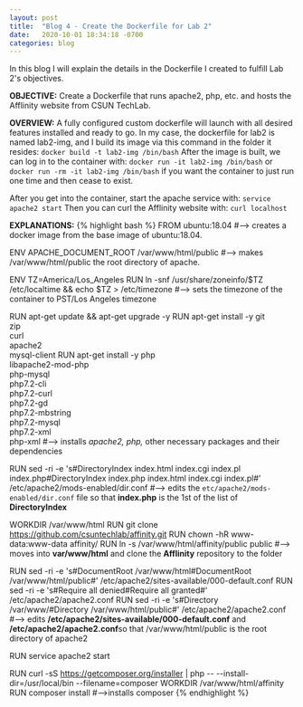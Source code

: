 ```yaml
---
layout: post 
title:  "Blog 4 - Create the Dockerfile for Lab 2"
date:   2020-10-01 18:34:18 -0700
categories: blog
---
```


In this blog I will explain the details in the Dockerfile I created to fulfill Lab 2's objectives. 


**OBJECTIVE:** Create a Dockerfile that runs apache2, php, etc. and hosts the Afflinity website from CSUN TechLab. 

**OVERVIEW:** A fully configured custom dockerfile will launch with all desired features installed and ready to go. In my case, the dockerfile for lab2 is named lab2-img, and I build its image via this command in the folder it resides:
`docker build -t lab2-img /bin/bash`
After the image is built, we can log in to the container with:
`docker run -it lab2-img /bin/bash`
or 
`docker run -rm -it lab2-img /bin/bash` if you want the container to just run one time and then cease to exist.

After you get into the container, start the apache service with:
`service apache2 start`
Then you can curl the Afflinity website with:
`curl localhost`


**EXPLANATIONS:**
{% highlight bash %}
FROM ubuntu:18.04 
#--> creates a docker image from the base image of ubuntu:18.04. 

ENV APACHE_DOCUMENT_ROOT /var/www/html/public
#--> makes /var/www/html/public the root directory of apache.

ENV TZ=America/Los_Angeles
RUN ln -snf /usr/share/zoneinfo/$TZ /etc/localtime && echo $TZ > /etc/timezone
#--> sets the timezone of the container to PST/Los Angeles timezone

RUN apt-get update && apt-get upgrade -y
RUN apt-get install -y git \
    zip \
    curl \
    apache2 \
    mysql-client 
RUN apt-get install -y php \
    libapache2-mod-php \
    php-mysql \
    php7.2-cli \
    php7.2-curl \
    php7.2-gd \
    php7.2-mbstring \
    php7.2-mysql \
    php7.2-xml \
    php-xml
#--> installs *apache2, php,* other necessary packages and their dependencies

RUN sed -ri -e 's#DirectoryIndex index.html index.cgi index.pl index.php#DirectoryIndex index.php index.html index.cgi index.pl#' /etc/apache2/mods-enabled/dir.conf
#--> edits the `etc/apache2/mods-enabled/dir.conf` file so that **index.php** is the 1st of the list of **DirectoryIndex**

WORKDIR /var/www/html
RUN git clone https://github.com/csuntechlab/affinity.git
RUN chown -hR www-data:www-data affinity/
RUN ln -s /var/www/html/affinity/public public
#--> moves into **var/www/html** and clone the **Afflinity** repository to the folder

RUN sed -ri -e 's#DocumentRoot /var/www/html#DocumentRoot /var/www/html/public#' /etc/apache2/sites-available/000-default.conf
RUN sed -ri -e 's#Require all denied#Require all granted#' /etc/apache2/apache2.conf
RUN sed -ri -e 's#Directory /var/www/#Directory /var/www/html/public#' /etc/apache2/apache2.conf
#--> edits **/etc/apache2/sites-available/000-default.conf** and **/etc/apache2/apache2.conf**so that /var/www/html/public is the root directory of apache2

RUN service apache2 start

RUN curl -sS https://getcomposer.org/installer | php -- --install-dir=/usr/local/bin --filename=composer
WORKDIR /var/www/html/affinity
RUN composer install
#-->installs composer 
{% endhighlight %}

